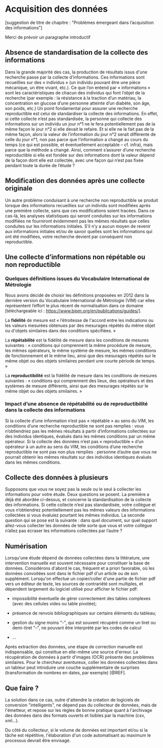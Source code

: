# Acquisition des données

[suggestion de titre de chapitre : "Problèmes émergeant dans l’acquisition des informations"]

Merci de prévoir un paragraphe introductif

## Absence de standardisation de la collecte des informations
Dans la grande majorité des cas, la production de résultats issus d'une recherche passe par la collecte d’informations. Ces informations sont recueillies sur des « individus » (un individu pouvant être une pièce mécanique, un être vivant, etc.). Ce que l’on entend par « informations » sont les caractéristiques de chacun des individus qui font l’objet de la recherche (par exemple : la résistance à la traction d’un matériau, la concentration en glucose d’une personne atteinte d’un diabète, son âge, son poids, etc.) Un point fondamental pour assurer une recherche reproductible est celui de standardiser la collecte des informations. En effet, si cette collecte n’est pas standardisée, la personne qui collecte des informations sur un individu un jour n°1 ne le fera potentiellement pas de la même façon le jour n°2 si elle devait le refaire. Et si elle ne le fait pas de la même façon, alors la valeur de l’information du jour n°2 serait différente de celle du jour n°1, non pas parce que l’information a changé au cours du temps (ce qui est possible, et éventuellement acceptable – cf. infra), mais parce que la méthode a changé. Ainsi, comment s’assurer d’une recherche reproductible si elle est fondée sur des informations dont la valeur dépend de la façon dont elle est collectée, avec une façon qui n’est pas fixée pendant toute la durée de l’étude ? 
## Modification des données après une collecte originale
Un autre problème conduisant à une recherche non reproductible se produit lorsque des informations recueillies sur un individu sont modifiées après une première collecte, sans que ces modifications soient tracées. Dans ce cas-là, les analyses statistiques qui seront conduites sur les informations modifiées ne fourniront évidemment pas les mêmes résultats que celles conduites sur les informations initiales. S’il n’y a aucun moyen de revenir aux informations initiales et/ou de savoir quelles sont les informations qui ont été modifiées, votre recherche devient par conséquent non reproductible.
## Une collecte d’informations non répétable ou non reproductible
### Quelques définitions issues du Vocabulaire International de Métrologie
Nous avons décidé de choisir les définitions proposées en 2012 dans la dernière version du Vocabulaire International de Métrologie (VIM) car elles représentent l’effort le plus récent de normalisation dans ce domaine [téléchargeable ici : https://www.bipm.org/en/publications/guides/].

La **fidélité** de mesure est « l’étroitesse de l'accord entre les indications ou les valeurs mesurées obtenues par des mesurages répétés du même objet ou d'objets similaires dans des conditions spécifiées. »

La **répétabilité** est la fidélité de mesure dans les conditions de mesures suivantes : « conditions qui comprennent la même procédure de mesure, les mêmes opérateurs, le même système de mesure, les mêmes conditions de fonctionnement et le même lieu, ainsi que des mesurages répétés sur le même objet ou des objets similaires pendant une courte période de temps. »

La **reproductibilité** est la fidélité de mesure dans les conditions de mesures suivantes : « conditions qui comprennent des lieux, des opérateurs et des systèmes de mesure différents, ainsi que des mesurages répétés sur le même objet ou des objets similaires. »
### Impact d’une absence de répétabilité ou de reproductibilité dans la collecte des informations
Si la collecte d’une information n’est pas « répétable » au sens du VIM, les conditions d’une recherche reproductible ne sont pas remplies : vous n’obtiendriez pas les mêmes résultats à partir d’informations collectées sur des individus identiques, évalués dans les mêmes conditions par un même opérateur. Si la collecte des données n’est pas « reproductible » d’un opérateur à un autre au sens du VIM, les conditions d’une recherche reproductible ne sont pas non plus remplies : personne d’autre que vous ne pourrait obtenir les mêmes résultats sur des individus identiques évalués dans les mêmes conditions.
## Collecte des données à plusieurs
Supposons que vous ne soyez pas la seule ou le seul à collecter les informations pour votre étude. Deux questions se posent. La première a déjà été abordée ci-dessus, et concerne la standardisation de la collecte des informations. Si cette collecte n’est pas standardisée, votre collègue et vous n’obtiendrez potentiellement pas les mêmes valeurs des informations collectées si vous évaluiez pourtant les mêmes individus. La seconde question qui se pose est la suivante : dans quel document, sur quel support allez-vous collecter les données de telle sorte que vous et votre collègue n’allez pas écraser les informations collectées par l’autre ?



## Numérisation

Lorsqu'une étude dépend de données collectées dans la littérature,
une intervention manuelle est souvent nécessaire pour constituer
la base de données. 
Considérons d'abord le cas, fréquent et a priori favorable, 
où les données convoitées sont dans le fichier pdf d'un article 
ou de son supplément. 
Lorsqu'on effectue un copier/coller d'une partie de fichier pdf 
vers un éditeur de texte, les sources de contrariété sont multiples, 
et dépendent largement du logiciel utilisé pour afficher le fichier pdf:

* impossibilité éventuelle de gérer correctement des tables complexes 
(avec des cellules vides ou table pivotée);

* présence de renvois bibliographiques sur certains éléments du tableau;

* gestion du signe moins "-", qui est souvent récupéré comme un tiret 
ou demi-tiret "–", ne pouvant être interprété par les codes de calcul

* ...

Aprés extraction des données, une étape de correction manuelle
est indispensable, qui constitue en elle-même une source d'erreur.
La récupération de données à partir d'images (OCR) présente des 
problèmes similaires.
Pour le chercheur aventureux, coller les données collectées
dans un tableur peut introduire une couche supplémentaire
de surprises (transformation de nombres en dates, par exemple) [@REF].

## Que faire ?

La solution dans ce cas, outre d'attendre la création de logiciels de conversion
"intelligents", ne dépend pas du collecteur de données, mais de l'émetteur,
et repose sur les règles de bonne pratique quant à l'archivage
des données dans des formats ouverts et lisibles par la machine 
(csv, xml...).

Du côté du collecteur, si le volume de données est important
et/ou si la tâche est répétitive, l'élaboration d'un code 
automatisant au maximum le processus
devrait être envisagé.



